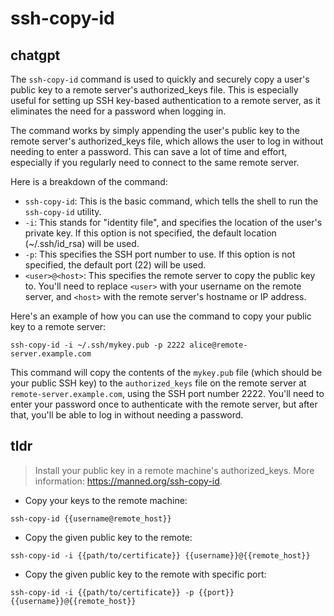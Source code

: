 # ssh-copy-id 
## chatgpt 
The `ssh-copy-id` command is used to quickly and securely copy a user's public key to a remote server's authorized_keys file. This is especially useful for setting up SSH key-based authentication to a remote server, as it eliminates the need for a password when logging in.

The command works by simply appending the user's public key to the remote server's authorized_keys file, which allows the user to log in without needing to enter a password. This can save a lot of time and effort, especially if you regularly need to connect to the same remote server.

Here is a breakdown of the command:

- `ssh-copy-id`: This is the basic command, which tells the shell to run the `ssh-copy-id` utility.
- `-i`: This stands for "identity file", and specifies the location of the user's private key. If this option is not specified, the default location (~/.ssh/id_rsa) will be used.
- `-p`: This specifies the SSH port number to use. If this option is not specified, the default port (22) will be used.
- `<user>@<host>`: This specifies the remote server to copy the public key to. You'll need to replace `<user>` with your username on the remote server, and `<host>` with the remote server's hostname or IP address.

Here's an example of how you can use the command to copy your public key to a remote server:

```
ssh-copy-id -i ~/.ssh/mykey.pub -p 2222 alice@remote-server.example.com
```

This command will copy the contents of the `mykey.pub` file (which should be your public SSH key) to the `authorized_keys` file on the remote server at `remote-server.example.com`, using the SSH port number 2222. You'll need to enter your password once to authenticate with the remote server, but after that, you'll be able to log in without needing a password. 

## tldr 
 
> Install your public key in a remote machine's authorized_keys.
> More information: <https://manned.org/ssh-copy-id>.

- Copy your keys to the remote machine:

`ssh-copy-id {{username@remote_host}}`

- Copy the given public key to the remote:

`ssh-copy-id -i {{path/to/certificate}} {{username}}@{{remote_host}}`

- Copy the given public key to the remote with specific port:

`ssh-copy-id -i {{path/to/certificate}} -p {{port}} {{username}}@{{remote_host}}`
